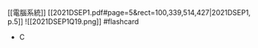 [[電腦系統]]
[[2021DSEP1.pdf#page=5&rect=100,339,514,427|2021DSEP1, p.5]]
![[2021DSEP1Q19.png]] #flashcard 
- C
<!--ID: 1730727373152-->


